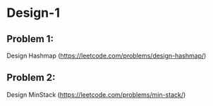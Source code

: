 # Design-1

## Problem 1:
Design Hashmap (https://leetcode.com/problems/design-hashmap/)



## Problem 2:
Design MinStack (https://leetcode.com/problems/min-stack/)


